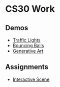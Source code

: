 # CS30 Work

## Demos
- [Traffic Lights](traffic-lights)
- [Bouncing Balls](bouncing-balls)
- [Generative Art](generative-art)

## Assignments
- [Interactive Scene](interactive-scene)